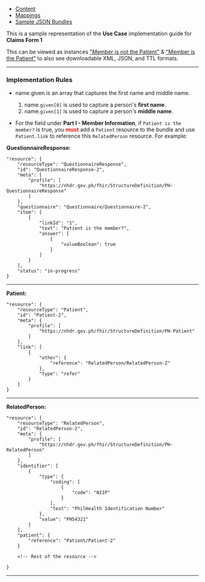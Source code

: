 <!-- Outdated -->
<html>
    <style>table, thead, td{border:2px solid #ccc; border-collapse:collapse}</style>
    <ul class="nav nav-tabs">
        <li class="active"><a href="#">Content</a></li>
        <li><a href="CF1-mapping.html">Mappings</a></li>
        <li><a href="CF1-1.html">Sample JSON Bundles</a></li>
    </ul>
</html>

This is a sample representation of the **Use Case** implementation guide for **Claims Form 1**

This can be viewed as instances ["Member is not the Patient"](Bundle-ClaimsForm1-1.html) & ["Member is the Patient"](Bundle-ClaimsForm1-2.html) to also see downloadable XML, JSON, and TTL formats.

---

### Implementation Rules

* name.given is an array that captures the first name and middle name.
    1. name.`given[0]` is used to capture a person's **first name**.
    1. name.`given[1]` is used to capture a person's **middle name**.

* For the field under **Part I - Member Information**, if `Patient is the member?` is true, you <span style="color:red">**must**</span> add a `Patient` resource to the bundle and use `Patient.link` to reference this `RelatedPerson` resource. For example:

**QuestionnaireResponse:**

    "resource": {
        "resourceType": "QuestionnaireResponse",
        "id": "QuestionnaireResponse-2",
        "meta": {
            "profile": [
                "https://nhdr.gov.ph/fhir/StructureDefinition/PH-QuestionnaireResponse"
            ]
        },
        "questionnaire": "Questionnaire/Questionnaire-2",
        "item": [
            {
                "linkId": "1",
                "text": "Patient is the member?",
                "answer": [
                    {
                        "valueBoolean": true
                    }
                ]
            }
        ],
        "status": "in-progress"
    }

---

**Patient:**

    "resource": {
        "resourceType": "Patient",
        "id": "Patient-2",
        "meta": {
            "profile": [
                "https://nhdr.gov.ph/fhir/StructureDefinition/PH-Patient"
            ]
        },
        "link": [
            {
                "other": {
                    "reference": "RelatedPerson/RelatedPerson-2"
                },
                "type": "refer"
            }
        ]
    }

---
  
**RelatedPerson:**

    "resource": {
        "resourceType": "RelatedPerson",
        "id": "RelatedPerson-2",
        "meta": {
            "profile": [
                "https://nhdr.gov.ph/fhir/StructureDefinition/PH-RelatedPerson"
            ]
        },
        "identifier": [
            {
                "type": {
                    "coding": [
                        {
                            "code": "NIIP"
                        }
                    ],
                    "text": "PhilHealth Identification Number"
                },
                "value": "PH54321"
            }
        ],
        "patient": {
            "reference": "Patient/Patient-2"
        }
        
        <!-- Rest of the resource -->

    }

---


